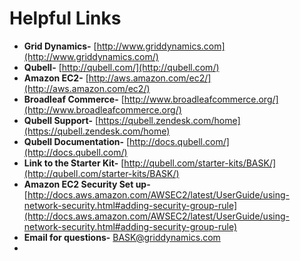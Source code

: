 Helpful Links
============
- **Grid Dynamics-** [http://www.griddynamics.com](http://www.griddynamics.com/)
- **Qubell-** [http://qubell.com/](http://qubell.com/)
- **Amazon EC2-** [http://aws.amazon.com/ec2/](http://aws.amazon.com/ec2/)
- **Broadleaf Commerce-** [http://www.broadleafcommerce.org/](http://www.broadleafcommerce.org/)
- **Qubell Support-** [https://qubell.zendesk.com/home](https://qubell.zendesk.com/home)
- **Qubell Documentation-** [http://docs.qubell.com/](http://docs.qubell.com/)
- **Link to the Starter Kit-** [http://qubell.com/starter-kits/BASK/](http://qubell.com/starter-kits/BASK/)
- **Amazon EC2 Security Set up-** [http://docs.aws.amazon.com/AWSEC2/latest/UserGuide/using-network-security.html#adding-security-group-rule](http://docs.aws.amazon.com/AWSEC2/latest/UserGuide/using-network-security.html#adding-security-group-rule)
- **Email for questions-** [BASK@griddynamics.com](mailto:BASK@griddynamics.com)
- 
